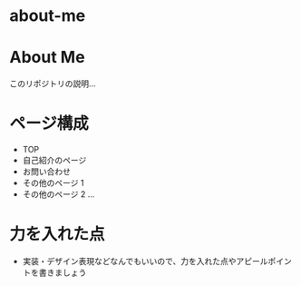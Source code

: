 # about-me


# About Me
このリポジトリの説明...


# ページ構成

- TOP
- 自己紹介のページ
- お問い合わせ
- その他のページ 1
- その他のページ 2
  ...

# 力を入れた点

- 実装・デザイン表現などなんでもいいので、力を入れた点やアピールポイントを書きましょう
